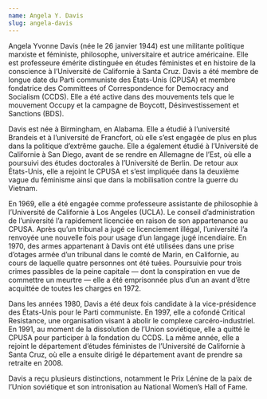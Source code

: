 ```yaml
---
name: Angela Y. Davis
slug: angela-davis
---
```


Angela Yvonne Davis (née le 26 janvier 1944) est une militante politique marxiste et féministe, philosophe, universitaire et autrice américaine. Elle est professeure émérite distinguée en études féministes et en histoire de la conscience à l’Université de Californie à Santa Cruz. Davis a été membre de longue date du Parti communiste des États-Unis (CPUSA) et membre fondatrice des Committees of Correspondence for Democracy and Socialism (CCDS). Elle a été active dans des mouvements tels que le mouvement Occupy et la campagne de Boycott, Désinvestissement et Sanctions (BDS).

Davis est née à Birmingham, en Alabama. Elle a étudié à l’université Brandeis et à l’université de Francfort, où elle s’est engagée de plus en plus dans la politique d’extrême gauche. Elle a également étudié à l’Université de Californie à San Diego, avant de se rendre en Allemagne de l’Est, où elle a poursuivi des études doctorales à l’Université de Berlin. De retour aux États-Unis, elle a rejoint le CPUSA et s’est impliquée dans la deuxième vague du féminisme ainsi que dans la mobilisation contre la guerre du Vietnam.

En 1969, elle a été engagée comme professeure assistante de philosophie à l’Université de Californie à Los Angeles (UCLA). Le conseil d’administration de l’université l’a rapidement licenciée en raison de son appartenance au CPUSA. Après qu’un tribunal a jugé ce licenciement illégal, l’université l’a renvoyée une nouvelle fois pour usage d’un langage jugé incendiaire. En 1970, des armes appartenant à Davis ont été utilisées dans une prise d’otages armée d’un tribunal dans le comté de Marin, en Californie, au cours de laquelle quatre personnes ont été tuées. Poursuivie pour trois crimes passibles de la peine capitale — dont la conspiration en vue de commettre un meurtre — elle a été emprisonnée plus d’un an avant d’être acquittée de toutes les charges en 1972.

Dans les années 1980, Davis a été deux fois candidate à la vice-présidence des États-Unis pour le Parti communiste. En 1997, elle a cofondé Critical Resistance, une organisation visant à abolir le complexe carcéro-industriel. En 1991, au moment de la dissolution de l’Union soviétique, elle a quitté le CPUSA pour participer à la fondation du CCDS. La même année, elle a rejoint le département d’études féministes de l’Université de Californie à Santa Cruz, où elle a ensuite dirigé le département avant de prendre sa retraite en 2008.

Davis a reçu plusieurs distinctions, notamment le Prix Lénine de la paix de l’Union soviétique et son intronisation au National Women’s Hall of Fame.
